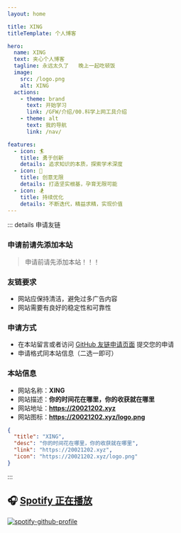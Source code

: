 ```yaml
---
layout: home

title: XING
titleTemplate: 个人博客

hero: 
  name: XING
  text: 夹心个人博客
  tagline: 永远太久了   晚上一起吃顿饭
  image:
    src: /logo.png
    alt: XING
  actions:
    - theme: brand
      text: 开始学习
      link: /GFW/介绍/00.科学上网工具介绍
    - theme: alt
      text: 我的导航
      link: /nav/

features: 
  - icon: 🏄
    title: 勇于创新
    details: 追求知识的本质，探索学术深度
  - icon: 🚣
    title: 创意无限
    details: 打造坚实根基，孕育无限可能
  - icon: 🏂
    title: 持续优化
    details: 不断迭代，精益求精，实现价值
---
```

<confetti />
<HomeUnderline />

<script setup>
import MFriends from './home/MFriends.vue'
</script>

<ClientOnly>
  <MFriends/>
</ClientOnly>

::: details 申请友链

### 申请前请先添加本站

> 申请前请先添加本站！！！

### 友链要求

- 网站应保持清洁，避免过多广告内容
- 网站需要有良好的稳定性和可靠性

### 申请方式

- 在本站留言或者访问 [GitHub 友链申请页面](https://github.com/wkwbk/wkwbk.github.io/issues/1) 提交您的申请
- 申请格式同本站信息（二选一即可）

### 本站信息

- 网站名称：**XING**
- 网站描述：**你的时间花在哪里，你的收获就在哪里**
- 网站地址：**<https://20021202.xyz>**
- 网站图标：**<https://20021202.xyz/logo.png>**

```json
{
  "title": "XING",
  "desc": "你的时间花在哪里，你的收获就在哪里",
  "link": "https://20021202.xyz",
  "icon": "https://20021202.xyz/logo.png"
}
```

:::

## 🎧 [**Spotify 正在播放**](https://open.spotify.com/user/31p2wjffk3532r4tvq452jjvuea4)

[![spotify-github-profile](https://spotify-github-profile.kittinanx.com/api/view?uid=31p2wjffk3532r4tvq452jjvuea4&cover_image=true&theme=default&show_offline=true&background_color=121212&interchange=true&bar_color_cover=true)](https://spotify-github-profile.kittinanx.com/api/view?uid=31p2wjffk3532r4tvq452jjvuea4&redirect=true)
